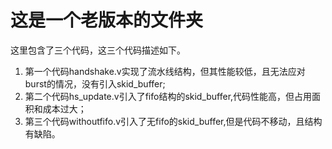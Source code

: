 # 这是一个老版本的文件夹
这里包含了三个代码，这三个代码描述如下。
1. 第一个代码handshake.v实现了流水线结构，但其性能较低，且无法应对burst的情况，没有引入skid_buffer;
2. 第二个代码hs_update.v引入了fifo结构的skid_buffer,代码性能高，但占用面积和成本过大；
3. 第三个代码withoutfifo.v引入了无fifo的skid_buffer,但是代码不移动，且结构有缺陷。
